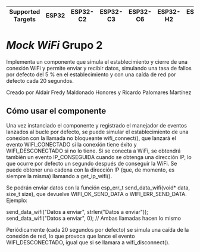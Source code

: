 | Supported Targets | ESP32 | ESP32-C2 | ESP32-C3 | ESP32-C6 | ESP32-H2 | ESP32-S2 | ESP32-S3 |
| ----------------- | ----- | -------- | -------- | -------- | -------- | -------- | -------- |

# _Mock WiFi_ Grupo 2

Implementa un componente que simula el establecimiento y cierre de una conexión WiFi y permite
enviar y recibir datos, simulando una tasa de fallos por defecto del 5 % en el establecimiento
y con una caída de red por defecto cada 20 segundos.

Creado por Aldair Fredy Maldonado Honores y Ricardo Palomares Martínez

## Cómo usar el componente
Una vez instanciado el componente y registrado el manejador de eventos lanzados al bucle por
defecto, se puede simular el establecimiento de una conexion con la llamada no bloqueante
wifi_connect(), que lanzará el evento WIFI_CONECTADO si la conexión tiene éxito y
WIFI_DESCONECTADO si no lo tiene. Si se conecta a WiFi, se obtendrá también un evento IP_CONSEGUIDA
cuando se obtenga una dirección IP, lo que ocurre por defecto un segundo después de conseguir la WiFi.
Se puede obtener una cadena con la dirección IP (que, de momento, es siempre la misma) llamando
a get_ip_wifi().

Se podrán enviar datos con la función esp_err_t send_data_wifi(void* data, size_t size), que
devuelve WIFI_OK_SEND_DATA o WIFI_ERR_SEND_DATA. Ejemplo:

send_data_wifi("Datos a enviar", strlen("Datos a enviar"));
send_data_wifi("Datos a enviar", 0); // Ambas llamadas hacen lo mismo

Periódicamente (cada 20 segundos por defecto) se simula una caída de la conexión de red, lo
que provoca que lance el evento WIFI_DESCONECTADO, igual que si se llamara a wifi_disconnect().
